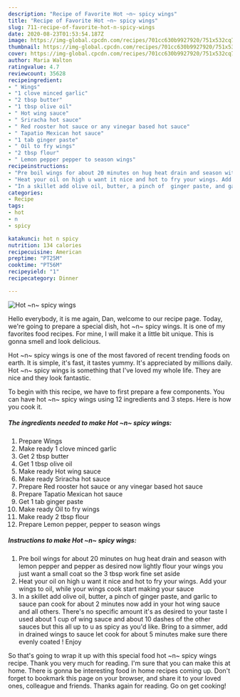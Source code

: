 ```yaml
---
description: "Recipe of Favorite Hot ~n~ spicy wings"
title: "Recipe of Favorite Hot ~n~ spicy wings"
slug: 711-recipe-of-favorite-hot-n-spicy-wings
date: 2020-08-23T01:53:54.187Z
image: https://img-global.cpcdn.com/recipes/701cc630b9927920/751x532cq70/hot-n-spicy-wings-recipe-main-photo.jpg
thumbnail: https://img-global.cpcdn.com/recipes/701cc630b9927920/751x532cq70/hot-n-spicy-wings-recipe-main-photo.jpg
cover: https://img-global.cpcdn.com/recipes/701cc630b9927920/751x532cq70/hot-n-spicy-wings-recipe-main-photo.jpg
author: Maria Walton
ratingvalue: 4.7
reviewcount: 35628
recipeingredient:
- " Wings"
- "1 clove minced garlic"
- "2 tbsp butter"
- "1 tbsp olive oil"
- " Hot wing sauce"
- " Sriracha hot sauce"
- " Red rooster hot sauce or any vinegar based hot sauce"
- " Tapatio Mexican hot sauce"
- "1 tab ginger paste"
- " Oil to fry wings"
- "2 tbsp flour"
- " Lemon pepper pepper to season wings"
recipeinstructions:
- "Pre boil wings for about 20 minutes on hug heat drain and season with lemon pepper and pepper as desired now lightly flour your wings you just want a small coat so the 3 tbsp work fine set aside"
- "Heat your oil on high u want it nice and hot to fry your wings. Add your wings to oil, while your wings cook start making your sauce"
- "In a skillet add olive oil, butter, a pinch of  ginger paste, and garlic to sauce pan cook for about 2 minutes now add in your hot wing sauce and all others. There&#39;s no specific amount it&#39;s as desired to your taste I used about 1 cup of wing sauce and about 10 dashes of the other sauces but this all up to u as spicy as you&#39;d like. Bring to a simmer, add in drained wings to sauce let cook for about 5 minutes make sure there evenly coated ! Enjoy"
categories:
- Recipe
tags:
- hot
- n
- spicy

katakunci: hot n spicy 
nutrition: 134 calories
recipecuisine: American
preptime: "PT25M"
cooktime: "PT56M"
recipeyield: "1"
recipecategory: Dinner

---
```



![Hot ~n~ spicy wings](https://img-global.cpcdn.com/recipes/701cc630b9927920/751x532cq70/hot-n-spicy-wings-recipe-main-photo.jpg)

Hello everybody, it is me again, Dan, welcome to our recipe page. Today, we're going to prepare a special dish, hot ~n~ spicy wings. It is one of my favorites food recipes. For mine, I will make it a little bit unique. This is gonna smell and look delicious.



Hot ~n~ spicy wings is one of the most favored of recent trending foods on earth. It is simple, it's fast, it tastes yummy. It's appreciated by millions daily. Hot ~n~ spicy wings is something that I've loved my whole life. They are nice and they look fantastic.


To begin with this recipe, we have to first prepare a few components. You can have hot ~n~ spicy wings using 12 ingredients and 3 steps. Here is how you cook it.

<!--inarticleads1-->

##### The ingredients needed to make Hot ~n~ spicy wings:

1. Prepare  Wings
1. Make ready 1 clove minced garlic
1. Get 2 tbsp butter
1. Get 1 tbsp olive oil
1. Make ready  Hot wing sauce
1. Make ready  Sriracha hot sauce
1. Prepare  Red rooster hot sauce or any vinegar based hot sauce
1. Prepare  Tapatio Mexican hot sauce
1. Get 1 tab ginger paste
1. Make ready  Oil to fry wings
1. Make ready 2 tbsp flour
1. Prepare  Lemon pepper, pepper to season wings




<!--inarticleads2-->

##### Instructions to make Hot ~n~ spicy wings:

1. Pre boil wings for about 20 minutes on hug heat drain and season with lemon pepper and pepper as desired now lightly flour your wings you just want a small coat so the 3 tbsp work fine set aside
1. Heat your oil on high u want it nice and hot to fry your wings. Add your wings to oil, while your wings cook start making your sauce
1. In a skillet add olive oil, butter, a pinch of  ginger paste, and garlic to sauce pan cook for about 2 minutes now add in your hot wing sauce and all others. There&#39;s no specific amount it&#39;s as desired to your taste I used about 1 cup of wing sauce and about 10 dashes of the other sauces but this all up to u as spicy as you&#39;d like. Bring to a simmer, add in drained wings to sauce let cook for about 5 minutes make sure there evenly coated ! Enjoy




So that's going to wrap it up with this special food hot ~n~ spicy wings recipe. Thank you very much for reading. I'm sure that you can make this at home. There is gonna be interesting food in home recipes coming up. Don't forget to bookmark this page on your browser, and share it to your loved ones, colleague and friends. Thanks again for reading. Go on get cooking!
